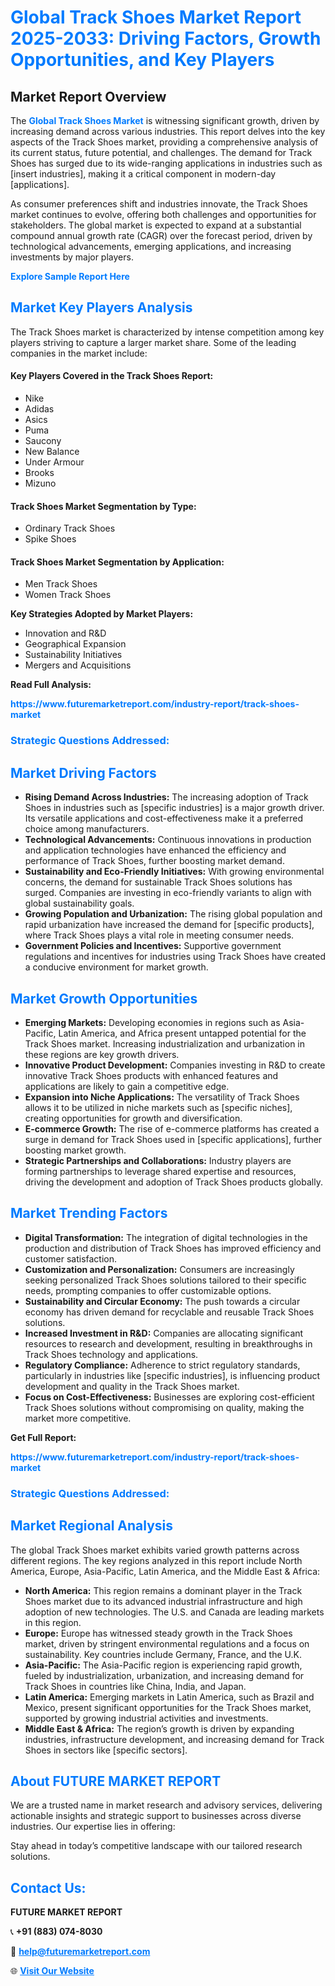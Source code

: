 <h1 style="color: #007BFF;">Global Track Shoes Market Report 2025-2033: Driving Factors, Growth Opportunities, and Key Players</h1>

<section id="overview">
<h2>Market Report Overview</h2>
<p>The <a href="https://www.futuremarketreport.com/industry-report/track-shoes-market" style="color: #007BFF; text-decoration: none;"><strong>Global Track Shoes Market</strong></a> is witnessing significant growth, driven by increasing demand across various industries. This report delves into the key aspects of the Track Shoes market, providing a comprehensive analysis of its current status, future potential, and challenges. The demand for Track Shoes has surged due to its wide-ranging applications in industries such as [insert industries], making it a critical component in modern-day [applications].</p>
<p>As consumer preferences shift and industries innovate, the Track Shoes market continues to evolve, offering both challenges and opportunities for stakeholders. The global market is expected to expand at a substantial compound annual growth rate (CAGR) over the forecast period, driven by technological advancements, emerging applications, and increasing investments by major players.</p>
</section>

<section id="overview">
<p><a href="https://www.futuremarketreport.com/request-sample/reportId=58045" style="color: #007BFF; text-decoration: none;"><strong>Explore Sample Report Here</strong></a></p>
</section>

<section id="key-players">
<h2 style="color: #007BFF;">Market Key Players Analysis</h2>
<p>The Track Shoes market is characterized by intense competition among key players striving to capture a larger market share. Some of the leading companies in the market include:</p>
<h4>Key Players Covered in the Track Shoes Report:</h4>
<ul><li>Nike</li><li>Adidas</li><li>Asics</li><li>Puma</li><li>Saucony</li><li>New Balance</li><li>Under Armour</li><li>Brooks</li><li>Mizuno</li></ul>
<h4>Track Shoes Market Segmentation by Type:</h4>
<ul><li>Ordinary Track Shoes</li><li>Spike Shoes</li></ul>

<h4>Track Shoes Market Segmentation by Application:</h4>
<ul><li>Men Track Shoes</li><li>Women Track Shoes</li></ul>
<p><strong>Key Strategies Adopted by Market Players:</strong></p>
<ul>
<li>Innovation and R&D</li>
<li>Geographical Expansion</li>
<li>Sustainability Initiatives</li>
<li>Mergers and Acquisitions</li>
</ul>
</section>

<section>
<p><strong>Read Full Analysis: </strong></p><a href="https://www.futuremarketreport.com/industry-report/track-shoes-market" style="color: #007BFF; text-decoration: none;"><strong>https://www.futuremarketreport.com/industry-report/track-shoes-market</strong></a>
<h3 style="color: #007BFF;">Strategic Questions Addressed:</h3>
</section>

<section id="driving-factors">
<h2 style="color: #007BFF;">Market Driving Factors</h2>
<ul>
<li><strong>Rising Demand Across Industries:</strong> The increasing adoption of Track Shoes in industries such as [specific industries] is a major growth driver. Its versatile applications and cost-effectiveness make it a preferred choice among manufacturers.</li>
<li><strong>Technological Advancements:</strong> Continuous innovations in production and application technologies have enhanced the efficiency and performance of Track Shoes, further boosting market demand.</li>
<li><strong>Sustainability and Eco-Friendly Initiatives:</strong> With growing environmental concerns, the demand for sustainable Track Shoes solutions has surged. Companies are investing in eco-friendly variants to align with global sustainability goals.</li>
<li><strong>Growing Population and Urbanization:</strong> The rising global population and rapid urbanization have increased the demand for [specific products], where Track Shoes plays a vital role in meeting consumer needs.</li>
<li><strong>Government Policies and Incentives:</strong> Supportive government regulations and incentives for industries using Track Shoes have created a conducive environment for market growth.</li>
</ul>
</section>

<section id="growth-opportunities">
<h2 style="color: #007BFF;">Market Growth Opportunities</h2>
<ul>
<li><strong>Emerging Markets:</strong> Developing economies in regions such as Asia-Pacific, Latin America, and Africa present untapped potential for the Track Shoes market. Increasing industrialization and urbanization in these regions are key growth drivers.</li>
<li><strong>Innovative Product Development:</strong> Companies investing in R&D to create innovative Track Shoes products with enhanced features and applications are likely to gain a competitive edge.</li>
<li><strong>Expansion into Niche Applications:</strong> The versatility of Track Shoes allows it to be utilized in niche markets such as [specific niches], creating opportunities for growth and diversification.</li>
<li><strong>E-commerce Growth:</strong> The rise of e-commerce platforms has created a surge in demand for Track Shoes used in [specific applications], further boosting market growth.</li>
<li><strong>Strategic Partnerships and Collaborations:</strong> Industry players are forming partnerships to leverage shared expertise and resources, driving the development and adoption of Track Shoes products globally.</li>
</ul>
</section>

<section id="trending-factors">
<h2 style="color: #007BFF;">Market Trending Factors</h2>
<ul>
<li><strong>Digital Transformation:</strong> The integration of digital technologies in the production and distribution of Track Shoes has improved efficiency and customer satisfaction.</li>
<li><strong>Customization and Personalization:</strong> Consumers are increasingly seeking personalized Track Shoes solutions tailored to their specific needs, prompting companies to offer customizable options.</li>
<li><strong>Sustainability and Circular Economy:</strong> The push towards a circular economy has driven demand for recyclable and reusable Track Shoes solutions.</li>
<li><strong>Increased Investment in R&D:</strong> Companies are allocating significant resources to research and development, resulting in breakthroughs in Track Shoes technology and applications.</li>
<li><strong>Regulatory Compliance:</strong> Adherence to strict regulatory standards, particularly in industries like [specific industries], is influencing product development and quality in the Track Shoes market.</li>
<li><strong>Focus on Cost-Effectiveness:</strong> Businesses are exploring cost-efficient Track Shoes solutions without compromising on quality, making the market more competitive.</li>
</ul>
</section>

<section>
<p><strong>Get Full Report: </strong></p><a href="https://www.futuremarketreport.com/industry-report/track-shoes-market" style="color: #007BFF; text-decoration: none;"><strong>https://www.futuremarketreport.com/industry-report/track-shoes-market</strong></a>
<h3 style="color: #007BFF;">Strategic Questions Addressed:</h3>
</section>


<section id="regional-analysis">
<h2 style="color: #007BFF;">Market Regional Analysis</h2>
<p>The global Track Shoes market exhibits varied growth patterns across different regions. The key regions analyzed in this report include North America, Europe, Asia-Pacific, Latin America, and the Middle East & Africa:</p>
<ul>
<li><strong>North America:</strong> This region remains a dominant player in the Track Shoes market due to its advanced industrial infrastructure and high adoption of new technologies. The U.S. and Canada are leading markets in this region.</li>
<li><strong>Europe:</strong> Europe has witnessed steady growth in the Track Shoes market, driven by stringent environmental regulations and a focus on sustainability. Key countries include Germany, France, and the U.K.</li>
<li><strong>Asia-Pacific:</strong> The Asia-Pacific region is experiencing rapid growth, fueled by industrialization, urbanization, and increasing demand for Track Shoes in countries like China, India, and Japan.</li>
<li><strong>Latin America:</strong> Emerging markets in Latin America, such as Brazil and Mexico, present significant opportunities for the Track Shoes market, supported by growing industrial activities and investments.</li>
<li><strong>Middle East & Africa:</strong> The region’s growth is driven by expanding industries, infrastructure development, and increasing demand for Track Shoes in sectors like [specific sectors].</li>
</ul>
</section>

<footer>
<h2 style="color: #007BFF;">About FUTURE MARKET REPORT</h2>
<p>We are a trusted name in market research and advisory services, delivering actionable insights and strategic support to businesses across diverse industries. Our expertise lies in offering:</p>

<p>Stay ahead in today’s competitive landscape with our tailored research solutions.</p>

<h2 style="color: #007BFF;">Contact Us:</h2>
<p><strong>FUTURE MARKET REPORT</strong></p>
<p>📞 <strong>+91 (883) 074-8030</strong></p>
<p>📧 <strong><a href="mailto:help@futuremarketreport.com" style="color: #007BFF;">help@futuremarketreport.com</a></strong></p>
<p>🌐 <strong><a href="https://www.futuremarketreport.com/" style="color: #007BFF;">Visit Our Website</a></strong></p>
</footer>